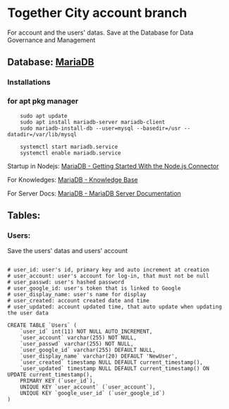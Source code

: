 # Together City account branch

For account and the users' datas.
Save at the Database for Data Governance and Management

## Database: [MariaDB](https://mariadb.com/)

### Installations

### for apt pkg manager


```
    sudo apt update
    sudo apt install mariadb-server mariadb-client
    sudo mariadb-install-db --user=mysql --basedir=/usr --datadir=/var/lib/mysql

    systemctl start mariadb.service
    systemctl enable mariadb.service

```

Startup in Nodejs:
    [MariaDB - Getting Started With the Node.js Connector](https://mariadb.com/kb/en/getting-started-with-the-node-js-connector/)

For Knowledges:
    [MariaDB - Knowledge Base](https://mariadb.com/kb/en/)

For Server Docs:
    [MariaDB - MariaDB Server Documentation](https://mariadb.com/kb/en/documentation/)


## Tables:


### Users:
Save the users' datas and users' account

```

# user_id: user's id, primary key and auto increment at creation
# user_account: user's account for log-in, that must not be null
# user_passwd: user's hashed password
# user_google_id: user's token that is linked to Google
# user_display_name: user's name for display
# user_created: account created date and time
# user_updated: account updated time, that auto update when updating the user data

CREATE TABLE `Users` (
    `user_id` int(11) NOT NULL AUTO_INCREMENT,
    `user_account` varchar(255) NOT NULL,
    `user_passwd` varchar(255) NOT NULL,
    `user_google_id` varchar(255) DEFAULT NULL,
    `user_display_name` varchar(20) DEFAULT 'NewUser',
    `user_created` timestamp NULL DEFAULT current_timestamp(),
    `user_updated` timestamp NULL DEFAULT current_timestamp() ON UPDATE current_timestamp(),
    PRIMARY KEY (`user_id`),
    UNIQUE KEY `user_account` (`user_account`),
    UNIQUE KEY `google_user_id` (`user_google_id`)
)

```
